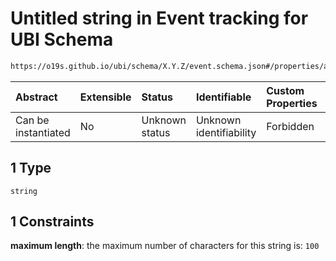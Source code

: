 # Untitled string in Event tracking for UBI Schema

```txt
https://o19s.github.io/ubi/schema/X.Y.Z/event.schema.json#/properties/action_name/oneOf/1
```



| Abstract            | Extensible | Status         | Identifiable            | Custom Properties | Additional Properties | Access Restrictions | Defined In                                                                      |
| :------------------ | :--------- | :------------- | :---------------------- | :---------------- | :-------------------- | :------------------ | :------------------------------------------------------------------------------ |
| Can be instantiated | No         | Unknown status | Unknown identifiability | Forbidden         | Allowed               | none                | [event.schema.json\*](../../out/X.Y.Z/event.schema.json "open original schema") |

## 1 Type

`string`

## 1 Constraints

**maximum length**: the maximum number of characters for this string is: `100`
